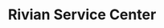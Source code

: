 ---
title: "Rivian Service Center"
url: /north-las-vegas/rivian-service-center/
shop: car repair
---